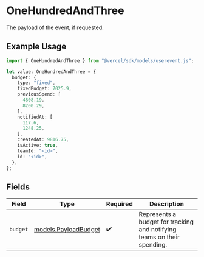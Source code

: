 # OneHundredAndThree

The payload of the event, if requested.

## Example Usage

```typescript
import { OneHundredAndThree } from "@vercel/sdk/models/userevent.js";

let value: OneHundredAndThree = {
  budget: {
    type: "fixed",
    fixedBudget: 7025.9,
    previousSpend: [
      4808.19,
      8200.29,
    ],
    notifiedAt: [
      117.6,
      1248.25,
    ],
    createdAt: 9816.75,
    isActive: true,
    teamId: "<id>",
    id: "<id>",
  },
};
```

## Fields

| Field                                                                   | Type                                                                    | Required                                                                | Description                                                             |
| ----------------------------------------------------------------------- | ----------------------------------------------------------------------- | ----------------------------------------------------------------------- | ----------------------------------------------------------------------- |
| `budget`                                                                | [models.PayloadBudget](../models/payloadbudget.md)                      | :heavy_check_mark:                                                      | Represents a budget for tracking and notifying teams on their spending. |